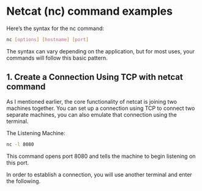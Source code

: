 # Netcat (nc) command examples
Here’s the syntax for the nc command:

``` bash
nc [options] [hostname] [port]
```

The syntax can vary depending on the application, but for most uses, your commands will follow this basic pattern.

## 1. Create a Connection Using TCP with netcat command
As I mentioned earlier, the core functionality of netcat is joining two machines together. You can set up a connection using TCP to connect two separate machines, you can also emulate that connection using the terminal.

The Listening Machine:

``` bash
nc -l 8080
```
This command opens port 8080 and tells the machine to begin listening on this port.

In order to establish a connection, you will use another terminal and enter the following.
